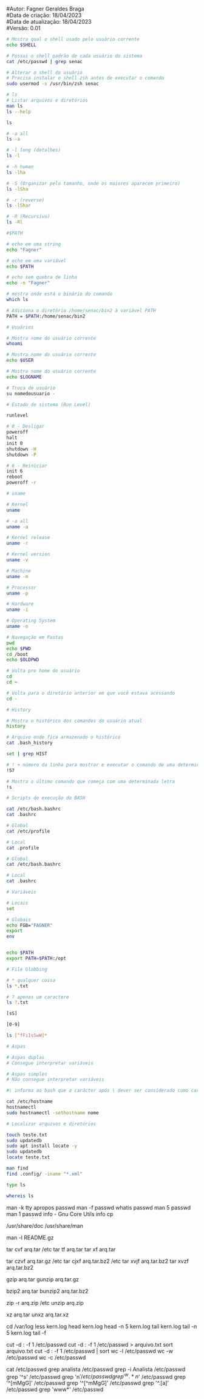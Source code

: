 #Autor: Fagner Geraldes Braga  
#Data de criação: 18/04/2023  
#Data de atualização: 18/04/2023  
#Versão: 0.01

```bash
# Mostra qual o shell usado pelo usuário corrente
echo $SHELL

# Possui o shell padrão de cada usuário do sistema
cat /etc/passwd | grep senac

# Alterar o shell do usuário 
# Precisa instalar o shell zsh antes de executar o comando
sudo usermod -s /usr/bin/zsh senac
```

```bash
# ls
# Listar arquivos e diretórios
man ls
ls --help

ls

# -a all
ls -a

# -l long (detalhes)
ls -l

# -h human
ls -lha

# -S (Organizar pelo tamanho, onde os maiores aparecem primeiro)
ls -lSha

# -r (reverse)
ls -lShar

# -R (Recursivo)
ls -Rl
```

```bash
#$PATH

# echo em uma string
echo "Fagner"

# echo em uma variável
echo $PATH

# echo sem quebra de linha
echo -n "Fagner"

# mostra onde está o binário do comando
which ls

# Adiciona o diretório /home/senac/bin2 à variável PATH
PATH = $PATH:/home/senac/bin2
```

```bash
# Usuários

# Mostra nome do usuário corrente
whoami

# Mostra nome do usuário corrente
echo $USER

# Mostra nome do usuário corrente
echo $LOGNAME

# Troca de usuário
su nomedousuario -
```

```bash
# Estado do sistema (Run Level)

runlevel

# 0 - Desligar
poweroff
halt
init 0
shutdown -H
shutdown -P

# 6 - Reiniciar
init 6
reboot
poweroff -r
```

```bash
# uname

# Kernel
uname

# -a all
uname -a

# Kernel release
uname -r

# Kernel version
uname -v

# Machine
uname -m

# Processor
uname -p

# Hardware
uname -i

# Operating System
uname -o
```

```bash
# Navegação em Pastas
pwd
echo $PWD
cd /boot
echo $OLDPWD

# Volta pro home do usuário
cd
cd ~

# Volta para o diretório anterior em que você estava acessando
cd -
```

```bash
# History

# Mostra o histórico dos comandos do usuário atual
history

# Arquivo onde fica armazenado o histórico
cat .bash_history

set | grep HIST

# ! + número da linha para mostrar e executar o comando de uma determinada linha
!57

# Mostra o último comando que começa com uma determinada letra
!s
```

```bash
# Scripts de execução do BASH

cat /etc/bash.bashrc
cat .bashrc

# Global
cat /etc/profile

# Local
cat .profile

# Global
cat /etc/bash.bashrc

# Local
cat .bashrc
```

```bash
# Variáveis

# Locais
set

# Globais
echo FGB="FAGNER"
export
env


echo $PATH
export PATH=$PATH:/opt
```

```bash
# File Globbing

# * qualquer coisa
ls *.txt

# ? apenas um caractere
ls ?.txt

[sS]

[0-9]

ls [^fFiIsSwW]*
```

```bash
# Aspas

# Aspas duplas
# Consegue interpretar variáveis

# Aspas simples
# Não consegue interpretar variáveis

#\ informa ao bash que o carácter após \ dever ser considerado como carácter normal
```

```bash
cat /etc/hostname
hostnamectl
sudo hostnamectl -sethostname nome
```

```bash
# Localizar arquivos e diretórios

touch teste.txt
sudo updatedb
sudo apt install locate -y
sudo updatedb
locate teste.txt

man find
find .config/ -iname "*.xml"

type ls

whereis ls
```

man -k tty
apropos passwd
man -f passwd
whatis passwd
man 5 passwd
man 1 passwd
info - Gnu Core Utils
info cp

/usr/share/doc
/usr/share/man

man -l README.gz

tar cvf arq.tar /etc
tar tf arq.tar
tar xf arq.tar

tar czvf arq.tar.gz /etc
tar cjxf arq.tar.bz2 /etc
tar xvjf arq.tar.bz2
tar xvzf arq.tar.bz2

gzip arq.tar
gunzip arq.tar.gz

bzip2 arq.tar
bunzip2 arq.tar.bz2

zip -r arq.zip /etc
unzip arq.zip

xz arq.tar
unxz arq.tar.xz


cd /var/log
less kern.log
head kern.log
head -n 5 kern.log
tail kern.log
tail -n 5 kern.log
tail -f

cut -d : -f 1 /etc/passwd
cut -d : -f 1 /etc/passwd > arquivo.txt
sort arquivo.txt
cut -d : -f 1 /etc/passwd | sort
wc -l /etc/passwd
wc -w /etc/passwd
wc -c /etc/passwd

cat /etc/passwd
grep analista /etc/passwd
grep -i Analista /etc/passwd
grep '^s' /etc/passwd
grep 'n$' /etc/passwd
grep '^w.*n$' /etc/passwd
grep '^[mMgG]' /etc/passwd
grep '^[^mMgG]' /etc/passwd
grep '^.[a]' /etc/passwd
grep 'www*' /etc/passwd


